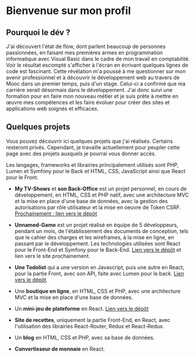 # Bienvenue sur mon profil

## Pourquoi le dév ?

J'ai découvert l'état de flow, dont parlent beaucoup de personnes passionnées, en faisant mes premières armes en programmation informatique avec Visual Basic dans le cadre de mon travail en comptabilité. Voir le résultat escompté s'afficher à l'écran en écrivant quelques lignes de code est fascinant. Cette révélation m'a poussé à me questionner sur mon avenir professionnel et à découvrir le développement web au travers de Mooc dans un premier temps, puis d'un stage. Celui-ci a confirmé que ma carrière serait désormais dans le développement. J'ai donc suivi une formation pour en faire mon nouveau métier et je suis prête à mettre en œuvre mes compétences et les faire évoluer pour créer des sites et applications web soignés et efficaces.

## Quelques projets

Vous pouvez découvrir ici quelques projets que j'ai réalisés. Certains resteront privés. Cependant, je travaille actuellement pour peupler cette page avec des projets auxquels je pourrai vous donner accès.

Les langages, frameworks et librairies principalement utilisés sont PHP, Lumen et Symfony pour le Back et HTML, CSS, JavaScript ainsi que React pour le Front.

- __My TV-Shows__ et __son Back-Office__ est un projet personnel, en cours de développement, en HTML, CSS et PHP natif, avec une architecture MVC et la mise en place d'une base de données, avec la gestion des autorisations par rôle utilisateur et la mise en oeuvre de Token CSRF. [Prochainement : lien vers le dépôt]() 

- __Unnamed-Game__ est un projet réalisé en équipe de 5 développeurs, pendant un mois, de l'établissement des documents de conception, tels que le cahier des charges et les wireframes, à la mise en ligne, en passant par le développement. Les technologies utilisées sont React pour le Front-End et Symfony pour le Back-End. [Lien vers le dépôt](https://github.com/AnnSo-B/unnamed-game) et lien vers le site prochainement.

- __Une Todolist__ qui a une version en Javascript, puis une autre en React, pour la partie Front, avec son API, faite avec Lumen pour le back. [Lien vers le dépôt](https://github.com/AnnSo-B/My_To-Do_List)

- Une __boutique en ligne__, en HTML, CSS et PHP, avec une architecture MVC et la mise en place d'une base de données.

- Un __mini-jeu de plateforme__ en React. [Lien vers le dépôt](https://github.com/AnnSo-B/mini-game)

- __Site de recettes__, uniquement la partie Front-End, en React, avec l'utilisation des librairies React-Router, Redux et React-Redux.

- Un __blog__ en HTML, CSS et PHP, avec sa base de données.

- __Convertisseur de monnaie__ en React.
